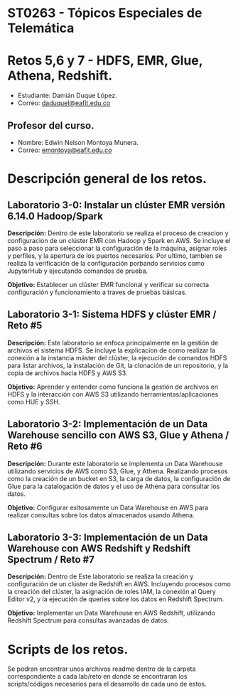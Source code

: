 # ST0263 - Tópicos Especiales de Telemática
# Retos 5,6 y 7 - HDFS, EMR, Glue, Athena, Redshift.

- Estudiante: Damián Duque López.
- Correo: daduquel@eafit.edu.co

## Profesor del curso.

- Nombre: Edwin Nelson Montoya Munera.
- Correo: emontoya@eafit.edu.co

# Descripción general de los retos.

## Laboratorio 3-0: Instalar un clúster EMR versión 6.14.0 Hadoop/Spark

**Descripción:** Dentro de este laboratorio se realiza el proceso de creacion y configuracion de un clúster EMR con Hadoop y Spark en AWS. Se incluye el paso a paso para seleccionar  la configuración de la máquina, asignar roles y perfiles, y la apertura de los puertos necesarios. Por ultimo, tambien se realiza la verificación de la configuración porbando servicios como JupyterHub y ejecutando comandos de prueba.

**Objetivo:** Establecer un clúster EMR funcional y verificar su correcta configuración y funcionamiento a traves de pruebas básicas.

##  Laboratorio 3-1: Sistema HDFS y clúster EMR / Reto #5

**Descripción:** Este laboratorio se enfoca principalmente en la gestión de archivos el sistema HDFS. Se incluye la explicacion de como realizar la conexión a la instancia máster del clúster, la ejecución de comandos HDFS para listar archivos, la instalación de Git, la clonación de un repositorio, y la copia de archivos hacia HDFS y AWS S3.

**Objetivo:** Aprender y entender como funciona la gestión de archivos en HDFS y la interacción con AWS S3 utilizando herramientas/aplicaciones como HUE y SSH.

## Laboratorio 3-2: Implementación de un Data Warehouse sencillo con AWS S3, Glue y Athena / Reto #6  

**Descripción:** Durante este laboratorio se implementa un Data Warehouse utilizando servicios de AWS como S3, Glue, y Athena. Realizando procesos como la creación de un bucket en S3, la carga de datos, la configuración de Glue para la catalogación de datos y el uso de Athena para consultar los datos.

**Objetivo:** Configurar exitosamente un Data Warehouse en AWS para realizar consultas sobre los datos almacenados usando Athena.

## Laboratorio 3-3: Implementación de un Data Warehouse con AWS Redshift y Redshift Spectrum / Reto #7

**Descripción:** Dentro de Este laboratorio se realiza la creación y configuración de un clúster de Redshift en AWS. Incluyendo procesos como la creación del clúster, la asignación de roles IAM, la conexión al Query Editor v2, y la ejecución de queries sobre los datos en Redshift Spectrum.

**Objetivo:** Implementar un Data Warehouse en AWS Redshift, utilizando Redshift Spectrum para consultas avanzadas de datos.

# Scripts de los retos.

Se podran encontrar unos archivos readme dentro de la carpeta correspondiente a cada lab/reto en donde se encontraran los scripts/códigos necesarios para el desarrollo de cada uno de estos.
